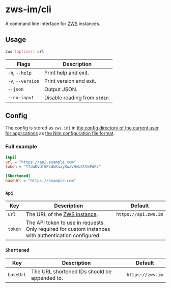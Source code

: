 # zws-im/cli

A command line interface for [ZWS][zws] instances.

## Usage

```sh
zws [options] url
```

| Flags             | Description                   |
| ----------------- | ----------------------------- |
| `-h`, `--help`    | Print help and exit.          |
| `-v`, `--version` | Print version and exit.       |
| `--json`          | Output JSON.                  |
| `--no-input`      | Disable reading from `stdin`. |

## Config

The config is stored as `zws.ini` in [the config directory of the current user for applications](https://nim-lang.org/docs/os.html#getConfigDir) as [the Nim configuration file format](https://nim-lang.org/docs/parsecfg.html).

### Full example

```ini
[Api]
url = "https://api.example.com"
token = "YTdaKVdfGPxdkKaayRwaVHvLXtVkPdPz"

[Shortened]
baseUrl = "https://example.com"
```

### `Api`

| Key     | Description                                                                                          | Default              |
| ------- | ---------------------------------------------------------------------------------------------------- | -------------------- |
| `url`   | The URL of the [ZWS instance][zws].                                                                  | `https://api.zws.im` |
| `token` | The API token to use in requests. Only required for custom instances with authentication configured. |                      |

### `Shortened`

| Key       | Description                                  | Default          |
| --------- | -------------------------------------------- | ---------------- |
| `baseUrl` | The URL shortened IDs should be appended to. | `https://zws.im` |

[zws]: https://github.com/zws-im/zws
